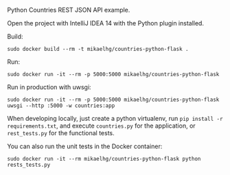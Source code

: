 Python Countries REST JSON API example.

Open the project with IntelliJ IDEA 14 with the Python plugin installed.

Build:

    sudo docker build --rm -t mikaelhg/countries-python-flask .

Run:
     
    sudo docker run -it --rm -p 5000:5000 mikaelhg/countries-python-flask 

Run in production with uwsgi:
     
    sudo docker run -it --rm -p 5000:5000 mikaelhg/countries-python-flask uwsgi --http :5000 -w countries:app

When developing locally, just create a python virtualenv, run `pip install -r requirements.txt`,
and execute `countries.py` for the application, or `rest_tests.py` for the functional tests.

You can also run the unit tests in the Docker container:

    sudo docker run -it --rm mikaelhg/countries-python-flask python rests_tests.py

